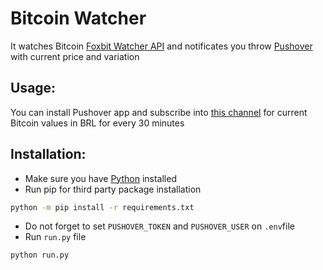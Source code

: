 # Bitcoin Watcher

It watches Bitcoin [Foxbit Watcher API](https://watcher-docs.foxbit.com.br/) and notificates you throw [Pushover](https://pushover.net/) with current price and variation 

## Usage:
You can install Pushover app and subscribe into [this channel](https://pushover.net/subscribe/BitcoinWatcher-bqd7vn6v7nu87yw) for current Bitcoin values in BRL for every 30 minutes

## Installation:
- Make sure you have [Python](https://www.python.org/) installed
- Run pip for third party package installation
```bash
python -m pip install -r requirements.txt
```
- Do not forget to set `PUSHOVER_TOKEN` and `PUSHOVER_USER` on `.env`file
- Run `run.py` file
```bash
python run.py
```
